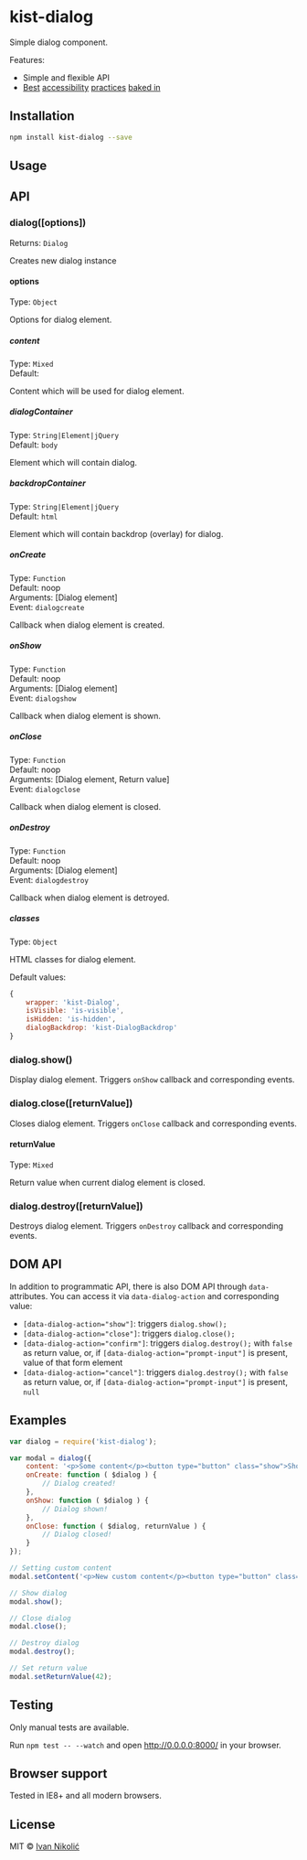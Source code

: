 # kist-dialog

Simple dialog component.

Features:

* Simple and flexible API
* [Best][a11y-01] [accessibility][a11y-02] [practices][a11y-03] [baked in][a11y-04]

## Installation

```sh
npm install kist-dialog --save
```

## Usage

## API

### dialog([options])

Returns: `Dialog`

Creates new dialog instance

#### options

Type: `Object`

Options for dialog element.

##### content

Type: `Mixed`  
Default: ` `

Content which will be used for dialog element.

##### dialogContainer

Type: `String|Element|jQuery`  
Default: `body`

Element which will contain dialog.

##### backdropContainer

Type: `String|Element|jQuery`  
Default: `html`

Element which will contain backdrop (overlay) for dialog.

##### onCreate

Type: `Function`  
Default: noop  
Arguments: [Dialog element]  
Event: `dialogcreate`  

Callback when dialog element is created.

##### onShow

Type: `Function`  
Default: noop  
Arguments: [Dialog element]  
Event: `dialogshow`

Callback when dialog element is shown.

##### onClose

Type: `Function`  
Default: noop  
Arguments: [Dialog element, Return value]  
Event: `dialogclose`

Callback when dialog element is closed.

##### onDestroy

Type: `Function`  
Default: noop  
Arguments: [Dialog element]  
Event: `dialogdestroy`

Callback when dialog element is detroyed.

##### classes

Type: `Object`

HTML classes for dialog element.

Default values:

```js
{
	wrapper: 'kist-Dialog',
	isVisible: 'is-visible',
	isHidden: 'is-hidden',
	dialogBackdrop: 'kist-DialogBackdrop'
}
```

### dialog.show()

Display dialog element. Triggers `onShow` callback and corresponding events.

### dialog.close([returnValue])

Closes dialog element. Triggers `onClose` callback and corresponding events.

#### returnValue

Type: `Mixed`

Return value when current dialog element is closed.

### dialog.destroy([returnValue])

Destroys dialog element. Triggers `onDestroy` callback and corresponding events.

## DOM API

In addition to programmatic API, there is also DOM API through `data-` attributes. You can access it via `data-dialog-action` and corresponding value:

* `[data-dialog-action="show"]`: triggers `dialog.show();`
* `[data-dialog-action="close"]`: triggers `dialog.close();`
* `[data-dialog-action="confirm"]`: triggers `dialog.destroy();` with `false` as return value, or, if `[data-dialog-action="prompt-input"]` is present, value of that form element
* `[data-dialog-action="cancel"]`: triggers `dialog.destroy();` with `false` as return value, or, if `[data-dialog-action="prompt-input"]` is present, `null`

## Examples

```js
var dialog = require('kist-dialog');

var modal = dialog({
	content: '<p>Some content</p><button type="button" class="show">Show</button><button type="button" class="close" autofocus="autofocus">Close</button>',
	onCreate: function ( $dialog ) {
		// Dialog created!
	},
	onShow: function ( $dialog ) {
		// Dialog shown!
	},
	onClose: function ( $dialog, returnValue ) {
		// Dialog closed!
	}
});

// Setting custom content
modal.setContent('<p>New custom content</p><button type="button" class="close">Close</button>');

// Show dialog
modal.show();

// Close dialog
modal.close();

// Destroy dialog
modal.destroy();

// Set return value
modal.setReturnValue(42);
```

## Testing

Only manual tests are available.

Run `npm test -- --watch` and open <http://0.0.0.0:8000/> in your browser.

## Browser support

Tested in IE8+ and all modern browsers.

## License

MIT © [Ivan Nikolić](http://ivannikolic.com)

[a11y-01]: https://drublic.de/archive/accessible-dialogs-modals/
[a11y-02]: https://accessibility.oit.ncsu.edu/blog/2013/09/13/the-incredible-accessible-modal-dialog/
[a11y-03]: https://www.nczonline.net/blog/2013/02/12/making-an-accessible-dialog-box/
[a11y-04]: https://www.smashingmagazine.com/2014/09/making-modal-windows-better-for-everyone/
